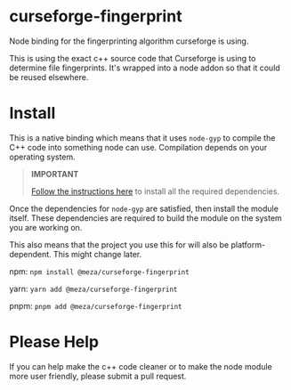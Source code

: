 # curseforge-fingerprint

Node binding for the fingerprinting algorithm curseforge is using.

This is using the exact c++ source code that Curseforge is using to determine file fingerprints.
It's wrapped into a node addon so that it could be reused elsewhere.

# Install

This is a native binding which means that it uses `node-gyp` to compile the C++ code into something node can use.
Compilation depends on your operating system.

> **IMPORTANT**
>
> [Follow the instructions here](https://www.npmjs.com/package/node-gyp) to install all the required dependencies.
>

Once the dependencies for `node-gyp` are satisfied, then install the module itself. These dependencies are required to
build the module on the system you are working on.

This also means that the project you use this for will also be platform-dependent. This might change later.


npm: `npm install @meza/curseforge-fingerprint`

yarn: `yarn add @meza/curseforge-fingerprint`

pnpm: `pnpm add @meza/curseforge-fingerprint`

# Please Help

If you can help make the c++ code cleaner or to make the node module more user friendly, please submit a pull request.
